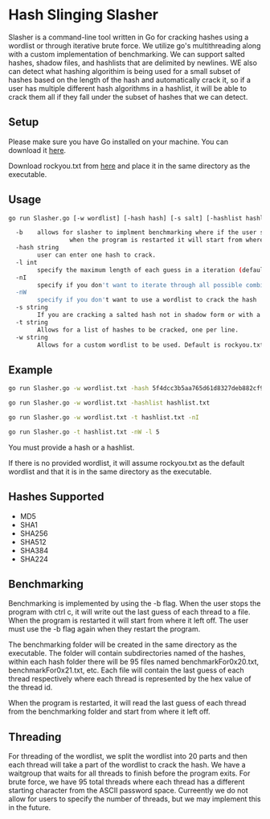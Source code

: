 # Hash Slinging Slasher

Slasher is a command-line tool written in Go for cracking hashes using a wordlist or through iterative brute force. We utilize go's multithreading along with a custom implementation of benchmarking. We can support salted hashes, shadow files, and hashlists that are delimited by newlines. WE also can detect what hashing algorithim is being used for a small subset of hashes based on the length of the hash and automatically crack it, so if a user has multiple different hash algorithms in a hashlist, it will be able to crack them all if they fall under the subset of hashes that we can detect.


## Setup

Please make sure you have Go installed on your machine. You can download it [here](https://golang.org/dl/).

Download rockyou.txt from [here](https://github.com/brannondorsey/naive-hashcat/releases/download/data/rockyou.txt) and place it in the same directory as the executable.


## Usage

```bash
go run Slasher.go [-w wordlist] [-hash hash] [-s salt] [-hashlist hashlist]

  -b    allows for slasher to implment benchmarking where if the user stops the program with ctrl c it will write out the last guess of each thread to a file,
                 when the program is restarted it will start from where it left off. must use it again when you restart.
  -hash string
        user can enter one hash to crack.
  -l int
        specify the maximum length of each guess in a iteration (default 10)
  -nI
        specify if you don't want to iterate through all possible combinations to crack the hash
  -nW
        specify if you don't want to use a wordlist to crack the hash
  -s string
        If you are cracking a salted hash not in shadow form or with a haslist file, specify the salt here
  -t string
        Allows for a list of hashes to be cracked, one per line.
  -w string
        Allows for a custom wordlist to be used. Default is rockyou.txt
```
## Example
```bash    
go run Slasher.go -w wordlist.txt -hash 5f4dcc3b5aa765d61d8327deb882cf99

go run Slasher.go -w wordlist.txt -hashlist hashlist.txt

go run Slasher.go -w wordlist.txt -t hashlist.txt -nI

go run Slasher.go -t hashlist.txt -nW -l 5
```

You must provide a hash or a hashlist. 

If there is no provided wordlist, it will assume rockyou.txt as the default wordlist and that it is in the same directory as the executable.

## Hashes Supported

- MD5
- SHA1
- SHA256
- SHA512
- SHA384
- SHA224


## Benchmarking

Benchmarking is implemented by using the -b flag. When the user stops the program with ctrl c, it will write out the last guess of each thread to a file. When the program is restarted it will start from where it left off. The user must use the -b flag again when they restart the program.

The benchmarking folder will be created in the same directory as the executable. The folder will contain subdirectories named of the hashes, within each hash folder there will be 95 files named benchmarkFor0x20.txt, benchmarkFor0x21.txt, etc. Each file will contain the last guess of each thread respectively where each thread is represented by the hex value of the thread id.

When the program is restarted, it will read the last guess of each thread from the benchmarking folder and start from where it left off.

## Threading


For threading of the wordlist, we split the wordlist into 20 parts and then each thread will take a part of the wordlist to crack the hash. We have a waitgroup that waits for all threads to finish before the program exits. For brute force, we have 95 total threads where each thread has a different starting character from the ASCII password space. Curreently we do not allow for users to specify the number of threads, but we may implement this in the future.